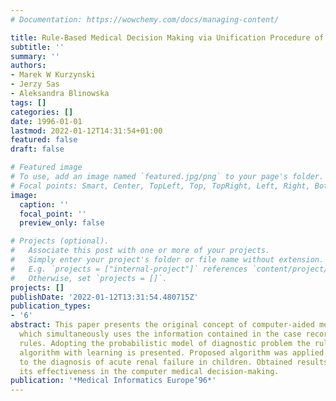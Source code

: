 ```yaml
---
# Documentation: https://wowchemy.com/docs/managing-content/

title: Rule-Based Medical Decision Making via Unification Procedure of Information
subtitle: ''
summary: ''
authors:
- Marek W Kurzynski
- Jerzy Sas
- Aleksandra Blinowska
tags: []
categories: []
date: 1996-01-01
lastmod: 2022-01-12T14:31:54+01:00
featured: false
draft: false

# Featured image
# To use, add an image named `featured.jpg/png` to your page's folder.
# Focal points: Smart, Center, TopLeft, Top, TopRight, Left, Right, BottomLeft, Bottom, BottomRight.
image:
  caption: ''
  focal_point: ''
  preview_only: false

# Projects (optional).
#   Associate this post with one or more of your projects.
#   Simply enter your project's folder or file name without extension.
#   E.g. `projects = ["internal-project"]` references `content/project/deep-learning/index.md`.
#   Otherwise, set `projects = []`.
projects: []
publishDate: '2022-01-12T13:31:54.480715Z'
publication_types:
- '6'
abstract: This paper presents the original concept of computer-aided medical decisions,
  which simultaneously uses the information contained in the case records and expert
  rules. Adopting the probabilistic model of diagnostic problem the rule-based decision
  algorithm with learning is presented. Proposed algorithm was applied practically
  to the diagnosis of acute renal failure in children. Obtained results have proved
  its effectiveness in the computer medical decision-making.
publication: '*Medical Informatics Europe’96*'
---
```

